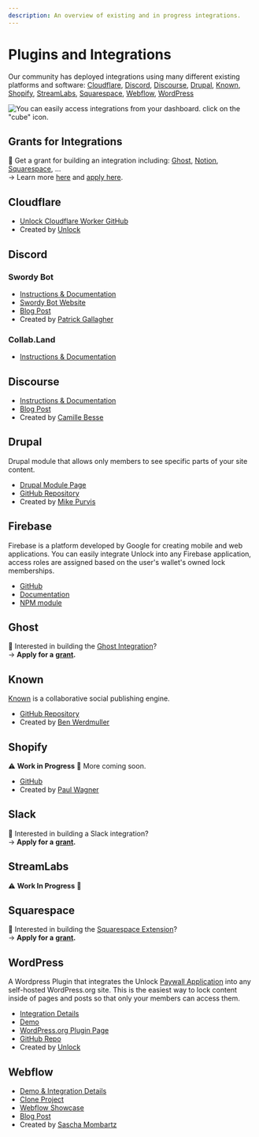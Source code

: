 ```yaml
---
description: An overview of existing and in progress integrations.
---
```


# Plugins and Integrations

Our community has deployed integrations using many different existing platforms and software: [Cloudflare](./#cloudflare), [Discord](./#discord), [Discourse](./#discourse), [Drupal](./#drupal), [Known](./#known), [Shopify](./#shopify), [StreamLabs](./#streamlabs), [Squarespace](./#squarespace), [Webflow](./#webflow), [WordPress](./#wordpress)

![You can easily access integrations from your dashboard. click on the "cube" icon.](/img/creators/dashboard-cube.png)

## Grants for Integrations

👀 Get a grant for building an integration including: [Ghost](https://ghost.org/integrations/custom-integrations/), [Notion](http://developers.notion.com), [Squarespace](https://www.squarespace.com/extensions/home), ...\
→ Learn more [here](../../governance/grants-bounties-and-matchings.md#grants) and [apply here](../../governance/grants-bounties-and-matchings.md#grant-applications).

## Cloudflare

- [Unlock Cloudflare Worker GitHub](https://github.com/unlock-protocol/cloudflare-worker)
- Created by [Unlock](https://github.com/unlock-protocol)

## Discord

### Swordy Bot

- [Instructions & Documentation](discord/swordybot.md)
- [Swordy Bot Website](https://swordybot.com)
- [Blog Post](https://unlock-protocol.com/blog/swordy-bot-intro)
- Created by [Patrick Gallagher](https://patrickgallagher.dev)

### Collab.Land

- [Instructions & Documentation](discord/collab-land.md)

## Discourse

- [Instructions & Documentation](https://unlock.community/t/unlock-discourse-plugin/64)
- [Blog Post](https://unlock-protocol.com/blog/discourse-plugin)
- Created by [Camille Besse](https://twitter.com/camillebesse)

## Drupal

Drupal module that allows only members to see specific parts of your site content.

- [Drupal Module Page](https://www.drupal.org/project/unlock)
- [GitHub Repository](https://github.com/mikedotexe/unlock)
- Created by [Mike Purvis](https://github.com/mikedotexe)

## Firebase

Firebase is a platform developed by Google for creating mobile and web applications. You can easily integrate Unlock into any Firebase application, access roles are assigned based on the user's wallet's owned lock memberships.

- [GitHub](https://github.com/novum-insights/unlock-protocol-firebase)
- [Documentation](https://david-layton.gitbook.io/novum/)
- [NPM module](https://www.npmjs.com/package/@novuminsights/unlock-protocol-firebase)

## Ghost

👀 Interested in building the [Ghost Integration](https://ghost.org/integrations/custom-integrations/)?\
→ **Apply for a** [**grant**](https://share.hsforms.com/1gAdLgNOESNCWJ9bJxCUAMwbvg22)**.**

## Known

[Known](../../) is a collaborative social publishing engine.

- [GitHub Repository](https://github.com/idno/Unlock)
- Created by [Ben Werdmuller](https://twitter.com/benwerd/)

## Shopify

⚠️ **Work in Progress** 🚧 More coming soon.

- [GitHub](https://github.com/pwagner/unlock-shopify-app)
- Created by [Paul Wagner](https://twitter.com/pswgnr)

## Slack

👀 Interested in building a Slack integration?\
→ **Apply for a** [**grant**](https://share.hsforms.com/1gAdLgNOESNCWJ9bJxCUAMwbvg22)**.**

## StreamLabs

⚠️ **Work In Progress** 🚧

## Squarespace

👀 Interested in building the [Squarespace Extension](https://www.squarespace.com/extensions/home)?\
→ **Apply for a** [**grant**](https://share.hsforms.com/1gAdLgNOESNCWJ9bJxCUAMwbvg22)**.**

## WordPress

A Wordpress Plugin that integrates the Unlock [Paywall Application](/developers/paywall/) into any self-hosted WordPress.org site. This is the easiest way to lock content inside of pages and posts so that only your members can access them.

- [Integration Details](wordpress-plugin.md)
- [Demo](https://wordpress-demo.unlock-protocol.com)
- [WordPress.org Plugin Page](https://wordpress.org/plugins/unlock-protocol/)
- [GitHub Repo](https://github.com/unlock-protocol/unlock-wordpress-plugin)
- Created by [Unlock](https://github.com/unlock-protocol)

## Webflow

- [Demo & Integration Details](https://unlock-integration.webflow.io)
- [Clone Project](https://preview.webflow.com/preview/unlock-integration?preview=d2b65d0b804e0767c26e883d94d9ebbb)
- [Webflow Showcase](https://webflow.com/website/Integrating-Unlock)
- [Blog Post](https://unlock-protocol.com/blog/webflow-integration)
- Created by [Sascha Mombartz](https://twitter.com/supermombartz)

